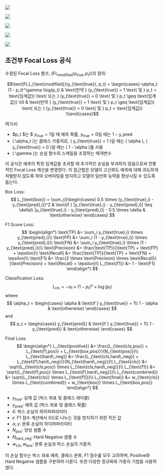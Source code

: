 ![](../../Data/Models/ObjectDetection/YoloV5/0.png)

![](../../Data/Models/ObjectDetection/YoloV5/1.jpg)

![](../../Data/Models/ObjectDetection/YoloV5/2.jpg)

![](../../Data/Models/ObjectDetection/YoloV5/3.jpg)

![](../../Data/Models/ObjectDetection/YoloV5/4.jpg)






## 조건부 Focal Loss 공식

수정된 Focal Loss 함수, $( \text{FL}_{\text{modified}}(y_{\text{true}}, p_t))$의 정의:

$$\text{FL}_{\text{modified}}(y_{\text{true}}, p_t) = \begin{cases}-\alpha_t (1 - p_t)^\gamma \log(p_t) & \text{만약 } (y_{\text{true}} = 1 \text{ 및 } p_t < \text{임계값}) \text{ 또는 } (y_{\text{true}} = 0 \text{ 및 } p_t \geq \text{임계값}) \\0 & \text{만약 } (y_{\text{true}} = 1 \text{ 및 } p_t \geq \text{임계값}) \text{ 또는 } (y_{\text{true}} = 0 \text{ 및 } p_t < \text{임계값}) \\\end{cases}$$

여기서:
- $p_t $는 $ $y_{\text{true}} = 1$일 때 예측 확률, $y_{\text{true}} = 0$일 때는 $1-\text{y_pred}$    
- \( \alpha_t \)는 클래스 가중치로, \( y_{\text{true}} = 1 \)일 때는 \( \alpha \), \( y_{\text{true}} = 0 \)일 때는 \( 1 - \alpha \)를 사용
- \( \gamma \)는 손실 함수의 스케일을 조정하는 매개변수

이 공식은 예측이 특정 임계값을 초과할 때 추가적인 손실을 부과하지 않음으로써 전통적인 Focal Loss 계산을 변경한다. 이 접근법은 모델이 고신뢰도 예측에 대해 과도하게 처벌받지 않도록 하여 오버피팅을 방지하고 모델의 일반화 능력을 향상시킬 수 있도록 돕는다.







Box Loss:
$$
L_{\text{box}} = \sum_{i}\begin{cases}
0.5 \times (y_{\text{true},i} - y_{\text{pred},i})^2 & \text{if } |y_{\text{true},i} - y_{\text{pred},i}| \leq \delta\\
|y_{\text{true},i} - y_{\text{pred},i}| - 0.5 \times \delta & \text{otherwise}
\end{cases}
$$

F1 Score Loss:
$$
\begin{align*}
\text{TP} &= \sum_i y_{\text{true},i} \times y_{\text{pred},i}\\
\text{FP} &= \sum_i (1 - y_{\text{true},i}) \times y_{\text{pred},i}\\
\text{FN} &= \sum_i y_{\text{true},i} \times (1 - y_{\text{pred},i})\\
\text{Precision} &= \frac{\text{TP}}{\text{TP} + \text{FP} + \epsilon}\\
\text{Recall} &= \frac{\text{TP}}{\text{TP} + \text{FN} + \epsilon}\\
\text{F1} &= \frac{2 \times \text{Precision} \times \text{Recall}}{\text{Precision} + \text{Recall} + \epsilon}\\
L_{\text{f1}} &= 1 - \text{F1}
\end{align*}
$$

Classification Loss:
$$
L_{\text{cls}} = -\alpha_t \times (1 - p_t)^\gamma \times \log(p_t)
$$
where
$$
\alpha_t = \begin{cases}
\alpha & \text{if } y_{\text{true}} = 1\\
1 - \alpha & \text{otherwise}
\end{cases}
$$
and
$$
p_t = \begin{cases}
y_{\text{pred}} & \text{if } y_{\text{true}} = 1\\
1 - y_{\text{pred}} & \text{otherwise}
\end{cases}
$$

Final Loss:
$$
\begin{align*}
L_{\text{positive}} &= \frac{L_{\text{cls,pos}} + L_{\text{f1,pos}} + L_{\text{box,pos}}}{N_{\text{pos}}}\\
L_{\text{hard\_neg}} &= \frac{L_{\text{cls,hard\_neg}} + L_{\text{f1,hard\_neg}}}{N_{\text{hard\_neg}}}\\
L_{\text{cls}} &= \sqrt{L_{\text{cls,pos}} \times L_{\text{cls,hard\_neg}}}\\
L_{\text{f1}} &= \sqrt{L_{\text{f1,pos}} \times L_{\text{f1,hard\_neg}}}\\
L_{\text{combined}} &= \sqrt{L_{\text{cls}} \times L_{\text{f1}}}\\
L_{\text{final}} &= w_{\text{cls}} \times L_{\text{combined}} + w_{\text{box}} \times L_{\text{box,pos}}
\end{align*}
$$

- $y_{\text{true}}$: 실제 값 (박스 좌표 및 클래스 레이블)
- $y_{\text{pred}}$: 예측 값 (박스 좌표 및 클래스 확률)
- $\delta$: 박스 손실의 하이퍼파라미터
- $\epsilon$: F1 점수 계산에서 0으로 나누는 것을 방지하기 위한 작은 값
- $\alpha, \gamma$: 분류 손실의 하이퍼파라미터
- $N_{\text{pos}}$: 양성 샘플 수
- $N_{\text{hard\_neg}}$: Hard Negative 샘플 수
- $w_{\text{cls}}, w_{\text{box}}$: 분류 손실과 박스 손실의 가중치

이 손실 함수는 박스 좌표 예측, 클래스 분류, F1 점수를 모두 고려하며, Positive와 Hard Negative 샘플을 구분하여 다룬다. 또한 다양한 정규화와 가중치 기법을 사용하였다.